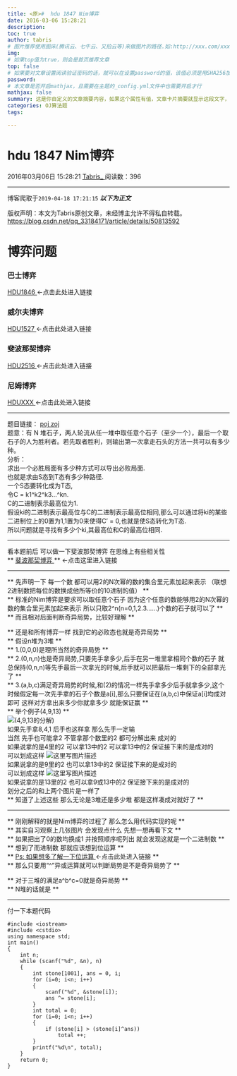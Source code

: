 ```yaml
---
title: <原>#  hdu 1847 Nim博弈
date: 2016-03-06 15:28:21
description:
toc: true
author: tabris
# 图片推荐使用图床(腾讯云、七牛云、又拍云等)来做图片的路径.如:http://xxx.com/xxx.jpg
img: 
# 如果top值为true，则会是首页推荐文章
top: false
# 如果要对文章设置阅读验证密码的话，就可以在设置password的值，该值必须是用SHA256加密后的密码，防止被他人识破
password: 
# 本文章是否开启mathjax，且需要在主题的_config.yml文件中也需要开启才行
mathjax: false
summary: 这是你自定义的文章摘要内容，如果这个属性有值，文章卡片摘要就显示这段文字，否则程序会自动截取文章的部分内容作为摘要
categories: OJ算法题
tags:

---
```





#  hdu 1847 Nim博弈

2016年03月06日 15:28:21  [ Tabris_ ](https://me.csdn.net/qq_33184171) 阅读数：396


--- 
 博客爬取于`2019-04-18 17:21:15`
***以下为正文***

版权声明：本文为Tabris原创文章，未经博主允许不得私自转载。
https://blog.csdn.net/qq_33184171/article/details/50813592

#  博弈问题

###  巴士博弈

[ HDU1846 ](http://blog.csdn.net/qq_33184171/article/details/50790076)
<-点击此处进入链接

###  威尔夫博弈

[ HDU1527 ](http://blog.csdn.net/qq_33184171/article/details/50790140)
<-点击此处进入链接

###  斐波那契博弈

[ HDU2516 ](http://acm.hdu.edu.cn/showproblem.php?pid=2516) <-点击此处进入链接

###  尼姆博弈

[ HDUXXX ](http://blog.csdn.net/qq_33184171/article/details/50813592)
<-点击此处进入链接

* * *

题目链接： [ poj ](http://poj.org/problem?id=2975) [ zoj
](http://acm.zju.edu.cn/onlinejudge/showProblem.do?problemCode=3067)  
题意：有 N 堆石子，两人轮流从任一堆中取任意个石子（至少一个），最后一个取石子的人为胜利者。若先取者胜利，则输出第一次拿走石头的方法一共可以有多少种。  
分析：  
求出一个必胜局面有多少种方式可以导出必败局面.  
也就是求由S态到T态有多少种路径.  
一个S态要转化成为T态,  
令C = k1^k2^k3…^kn.  
C的二进制表示最高位为1.  
假设ki的二进制表示最高位与C的二进制表示最高位相同,那么可以通过将ki的某些二进制位上的0置为1,1置为0来使得C’ = 0,也就是使S态转化为T态.  
所以问题就是寻找有多少个ki,其最高位和C的最高位相同.

* * *

看本题前后 可以做一下斐波那契博弈 在思维上有些相关性  
** [ 斐波那契博弈 ](http://blog.csdn.net/qq_33184171/article/details/50813093) ** <-点击这里进入链接 

* * *

** 先声明一下 每一个数 都可以用2的N次幂的数的集合里元素加起来表示 （联想2进制数把每位的数换成他所等价的10进制的值） **   
** 标准的Nim博弈是要求可以取任意个石子 因为这个任意的数能够用2的N次幂的数的集合里元素加起来表示 所以只取2^n(n=0,1,2.3……)个数的石子就可以了 **   
** 而且相对后面判断奇异局势，比较好理解 **

** 还是和所有博弈一样 找到它的必败态也就是奇异局势 **   
** 假设n堆为3堆 **   
** 1.(0,0,0)是理所当然的奇异局势 **   
** 2.(0,n,n)也是奇异局势,只要先手拿多少,后手在另一堆里拿相同个数的石子 就总保持(0,n,n)等先手最后一次拿光的时候,后手就可以把最后一堆剩下的全部拿光了 **   
** 3.(a,b,c)满足奇异局势的时候,和(2)的情况一样先手拿多少后手就拿多少,这个时候假定每一次先手拿的石子个数是a[i],那么只要保证在(a,b,c)中保证a[i]均成对即可 这样对方拿出来多少你就拿多少 就能保证赢 **   
** 举个例子(4,9,13) **   
![\(4,9,13的分解\)](https://img-blog.csdn.net/20160306144936313)  
如果先手拿8,4,1 后手也这样拿 那么先手一定输  
当然 先手也可能拿2 不管拿那个数里的2 都可分解出来 成对的  
如果说拿的是4里的2 可以拿13中的2 可以拿13中的2 保证接下来的是成对的  
可以划成这样 ![这里写图片描述](https://img-blog.csdn.net/20160306145853098)  
如果说拿的是9里的2 也可以拿13中的2 保证接下来的是成对的  
可以划成这样 ![这里写图片描述](https://img-blog.csdn.net/20160306150038208)  
如果说拿的是13里的2 也可以拿9或13中的2 保证接下来的是成对的  
划分之后的和上两个图片是一样了  
** 知道了上述这些 那么无论是3堆还是多少堆 都是这样凑成对就好了 **

* * *

** 刚刚解释的就是Nim博弈的过程了 那么怎么用代码实现的呢 **   
** 其实自习观察上几张图片 会发现点什么 先想一想再看下文 **   
** 如果把出了0的数均换成1 并按照顺序呢列出 就会发现这就是一个二进制数 **   
** 想到了而进制数 那就应该想到位运算 **   
** [ Ps: 如果想多了解一下位运算 ](http://blog.csdn.net/qq_33184171/article/details/50813606) <-点击此处进入链接 **   
** 那么只要用“^”异或运算就可以判断局势是不是奇异局势了 **

** 对于三堆的满足a^b^c=0就是奇异局势 **   
** N堆的话就是 **

* * *

付一下本题代码

    
    
    #include <iostream>  
    #include <cstdio>  
    using namespace std;  
    int main()  
    {  
        int n;  
        while (scanf("%d", &n), n)  
        {  
            int stone[1001], ans = 0, i;  
            for (i=0; i<n; i++)  
            {  
                scanf("%d", &stone[i]);  
                ans ^= stone[i];  
            }  
            int total = 0;  
            for (i=0; i<n; i++)  
            {  
                if (stone[i] > (stone[i]^ans))  
                    total ++;  
            }  
            printf("%d\n", total);  
        }  
        return 0;  
    }  

